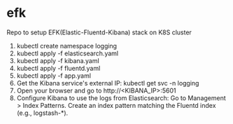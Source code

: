 # efk
Repo to setup EFK(Elastic-Fluentd-Kibana) stack on K8S cluster

1. kubectl create namespace logging 
2. kubectl apply -f elasticsearch.yaml
3. kubectl apply -f kibana.yaml
4. kubectl apply -f fluentd.yaml
5. kubectl apply -f app.yaml
6. Get the Kibana service's external IP:
   kubectl get svc -n logging 
7. Open your browser and go to http://<KIBANA_IP>:5601
8. Configure Kibana to use the logs from Elasticsearch:
    Go to Management > Index Patterns.
    Create an index pattern matching the Fluentd index (e.g., logstash-*).